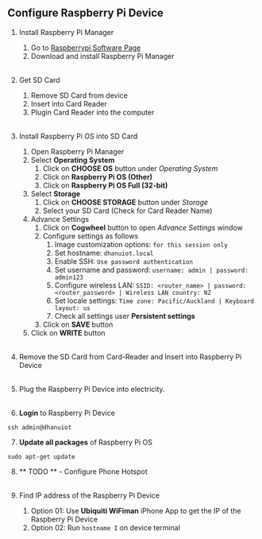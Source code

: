 ## Configure Raspberry Pi Device

1. Install Raspberry Pi Manager
   1. Go to [Raspberrypi Software Page](https://www.raspberrypi.com/software/)
   2. Download and install Raspberry Pi Manager
<br><br>
   
2. Get SD Card
   1. Remove SD Card from device
   2. Insert into Card Reader
   3. Plugin Card Reader into the computer
<br><br>
   
3. Install Raspberry Pi OS into SD Card
   1. Open Raspberry Pi Manager
   2. Select **Operating System**
      1. Click on **CHOOSE OS** button under *Operating System*
      2. Click on **Raspberry Pi OS (Other)**
      3. Click on **Raspberry Pi OS Full (32-bit)**
   3. Select **Storage**
      1. Click on **CHOOSE STORAGE** button under *Storage*
      2. Select your SD Card (Check for Card Reader Name)
   4. Advance Settings
      1. Click on **Cogwheel** button to open *Advance Settings* window
      2. Configure settings as follows
         1. Image customization options: `for this session only`
         2. Set hostname: `dhanuiot.local`
         3. Enable SSH: `Use password authentication`
         4. Set username and password: `username: admin | password: admin123`
         5. Configure wireless LAN: `SSID: <router_name> | password: <router_password> | Wireless LAN country: NZ`
         6. Set locale settings: `Time zone: Pacific/Auckland | Keyboard layout: us`
         7. Check all settings user **Persistent settings**
      3. Click on **SAVE** button
   5. Click on **WRITE** button
<br><br>

4. Remove the SD Card from Card-Reader and Insert into Raspberry Pi Device
<br><br>

5. Plug the Raspberry Pi Device into electricity.
<br><br>

6. **Login** to Raspberry Pi Device
```shell
ssh admin@dhanuiot
```

7. **Update all packages** of Raspberry Pi OS
```shell
sudo apt-get update
```

8. ** TODO ** - Configure Phone Hotspot
<br><br>

9. Find IP address of the Raspberry Pi Device
   1. Option 01: Use **Ubiquiti WiFiman** iPhone App to get the IP of the Raspberry Pi Device
   2. Option 02: Run `hostname I` on device terminal